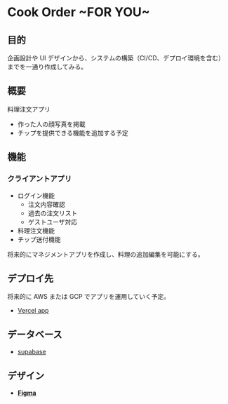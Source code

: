 # Cook Order ~FOR YOU~

## 目的

企画設計や UI デザインから、システムの構築（CI/CD、デプロイ環境を含む）までを一通り作成してみる。

## 概要

料理注文アプリ

- 作った人の顔写真を掲載
- チップを提供できる機能を追加する予定

## 機能

### クライアントアプリ

- ログイン機能
  - 注文内容確認
  - 過去の注文リスト
  - ゲストユーザ対応
- 料理注文機能
- チップ送付機能

将来的にマネジメントアプリを作成し、料理の追加編集を可能にする。

## デプロイ先

将来的に AWS または GCP でアプリを運用していく予定。

- [Vercel app](https://cook-order.vercel.app/)

## データベース

- [supabase](https://supabase.com/dashboard/project/ewgbneyqcptliotjxjgm)

## デザイン

- [**Figma**](https://www.figma.com/design/W2Bu4gVR2UMQ6JQ5j1atbd/Food-Order?node-id=4230-722&p=f&t=F577w9uFQjqcsVOz-0)
